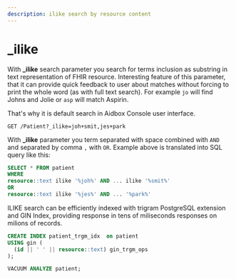```yaml
---
description: ilike search by resource content
---
```


# \_ilike

With **\_ilike** search parameter you search for terms inclusion as substring  in text representation of FHIR resource. Interesting feature of this parameter, that it can provide quick feedback to user about matches without forcing to print the whole word (as with full text search). For example `jo` will find Johns and Jolie or `asp` will match Aspirin.

That's why it is default search in Aidbox Console user interface.

```
GET /Patient?_ilike=joh+smit,jes+park
```

With **\_ilike** parameter you term separated with space combined with `AND` and separated by comma `,` with `OR`. Example above is translated into SQL query like this:
```sql
SELECT * FROM patient
WHERE
resource::text ilike '%joh%' AND ... ilike '%smit%'
OR
resource::text ilike '%jes%' AND ... '%park%'
```

ILIKE search can be efficiently indexed with trigram PostgreSQL extension and GIN Index, providing response in tens of miliseconds responses on milions of records.

```sql
CREATE INDEX patient_trgm_idx  on patient
USING gin (
  (id || ' ' || resource::text) gin_trgm_ops
);

VACUUM ANALYZE patient;
```
